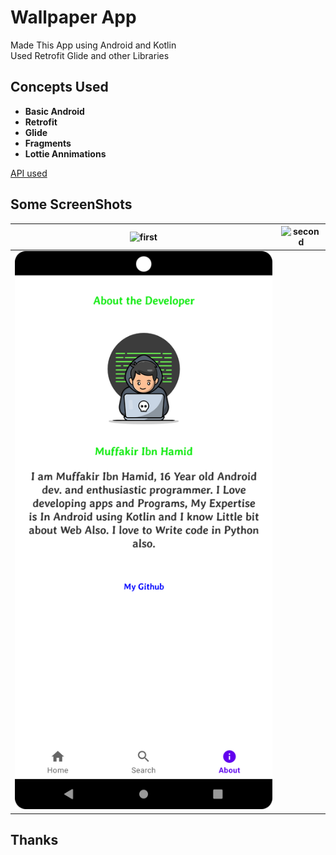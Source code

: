 <h1>Wallpaper App</h1>
Made This App using  Android and Kotlin <br>Used Retrofit Glide and other Libraries

<h2>Concepts Used</h2>
<ul>
    <li><b>Basic Android</b></li>
    <li><b>Retrofit</b></li>
    <li><b>Glide</b></li>
    <li><b>Fragments</b></li>
    <li><b>Lottie Annimations</b></li>
</ul>

<a href="https://unsplash.com/developers">API used</a>

<h2>Some ScreenShots</h2>

| ![first](https://github.com/muffakiribnhamid/WallpaperApp/blob/master/Screenshot_20230227_130606.png?raw=true)   | ![second](https://github.com/muffakiribnhamid/WallpaperApp/blob/master/Screenshot_20230227_130624.png?raw=true)  |
|---------------------------------|---------------------------------|
| ![third](https://github.com/muffakiribnhamid/WallpaperApp/blob/master/Screenshot_20230227_130646.png?raw=true) |


<h2>Thanks</h2>

